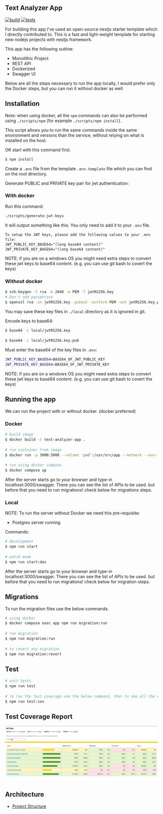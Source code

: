 ## Text Analyzer App

[![build](https://github.com/DevTanvir/text-analyzer-app/actions/workflows/build-workflow.yml/badge.svg?branch=master&event=push)](https://github.com/DevTanvir/text-analyzer-app/actions/workflows/build-workflow.yml)
[![tests](https://github.com/DevTanvir/text-analyzer-app/actions/workflows/tests-workflow.yml/badge.svg?branch=master&event=push)](https://github.com/DevTanvir/text-analyzer-app/actions/workflows/tests-workflow.yml)


For building this app I've used an open-source nestjs starter template which I directly contributed to. This is a fast and light-weight template for starting new nodejs projects with nestjs framework.

This app has the following outline:

- Monolithic Project
- REST API
- Dockerized
- Swagger UI

Below are all the steps necessary to run the app locally, I would prefer only the Docker steps, but you can run it without docker as well.

## Installation

Note: when using docker, all the `npm` commands can also be performed using `./scripts/npm` (for example `./scripts/npm install`).

This script allows you to run the same commands inside the same environment and versions than the service, without relying on what is installed on the host.

OK start with this command first.

```bash
$ npm install
```

Create a `.env` file from the template `.env.template` file which you can find on the root directory.

Generate PUBLIC and PRIVATE key pair for jwt authentication:

### With docker

Run this command:

```bash
./scripts/generate-jwt-keys
```

It will output something like this. You only need to add it to your `.env` file.

```
To setup the JWT keys, please add the following values to your .env file:
JWT_PUBLIC_KEY_BASE64="(long base64 content)"
JWT_PRIVATE_KEY_BASE64="(long base64 content)"
```

NOTE: if you are on a windows OS you might need extra steps to convert these jwt keys to base64 content. (e.g. you can use git bash to covert the keys)

### Without docker

```bash
$ ssh-keygen -t rsa -b 2048 -m PEM -f jwtRS256.key
# Don't add passphrase
$ openssl rsa -in jwtRS256.key -pubout -outform PEM -out jwtRS256.key.pub
```

You may save these key files in `./local` directory as it is ignored in git.

Encode keys to base64:

```bash
$ base64 -i local/jwtRS256.key

$ base64 -i local/jwtRS256.key.pub
```

Must enter the base64 of the key files in `.env`:

```bash
JWT_PUBLIC_KEY_BASE64=BASE64_OF_JWT_PUBLIC_KEY
JWT_PRIVATE_KEY_BASE64=BASE64_OF_JWT_PRIVATE_KEY
```
NOTE: if you are on a windows OS you might need extra steps to convert these jwt keys to base64 content. (e.g. you can use git bash to covert the keys)

## Running the app

We can run the project with or without docker. (docker preferred)


### Docker

```bash
# build image
$ docker build -t text-analyzer-app .

# run container from image
$ docker run -p 3000:3000 --volume 'pwd':/usr/src/app --network --env-file .env text-analyzer-app

# run using docker compose
$ docker compose up
```

After the server starts go to your browser and type-in localhost:3000/swagger. There you can see the list of APIs to be used. but before that you need to run migrations! check below for migrations steps.


### Local

NOTE: To run the server without Docker we need this pre-requisite:

- Postgres server running

Commands:

```bash
# development
$ npm run start

# watch mode
$ npm run start:dev

```

After the server starts go to your browser and type-in localhost:3000/swagger. There you can see the list of APIs to be used. but before that you need to run migrations! check below for migration steps.


## Migrations

To run the migration files use the below commands.

```bash
# using docker
$ docker compose exec app npm run migration:run

# run migration
$ npm run migration:run

# to revert any migration
$ npm run migration:revert
```

## Test

```bash
# unit tests
$ npm run test

# to run the test coverage use the below command, then to see all the coverage open the html file from root-directory/coverage/lcov-report/index.tml or you can check your console as well.
$ npm run test:cov
```

## Test Coverage Report

![Test Coverage](images/lcov-report-for-test-coverage.png)

## Architecture

- [Project Structure](./docs/project-structure.md)
